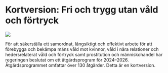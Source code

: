 # Kortversion: Fri och trygg utan våld och förtryck

![](/contentassets/2b3dfa32014b4e79a739b4726f8c73a6/fri-och-trygg-utan-vald-och-fortryck_omslag-kortversion-webb.png?width=150&quality=85)


För att säkerställa ett samordnat, långsiktigt och effektivt arbete för att förebygga och bekämpa mäns våld mot kvinnor, våld i nära relationer och hedersrelaterat våld och förtryck samt prostitution och människohandel har regeringen beslutat om ett åtgärdsprogram för 2024–2026\. Åtgärdsprogrammet omfattar över 130 åtgärder. Detta är en kortversion.

